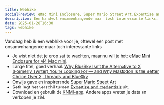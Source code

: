 ```yaml
---
title: Webhike
socialPreview: eMac Mini Enclosure, Super Mario Street Art,Expertise and credentials en meer…
description: Een handvol onsamenhangende maar toch interessante links.
date: 2025-01-28T16:30
tags: webhike
---
```


Vandaag heb ik een webhike voor je, oftewel een post met onsamenhangende maar toch interessante links.

- Je wist niet dat je erop zat te wachten, maar nu wil je het: [eMac Mini Enclosure for M4 Mac mini](https://makerworld.com/en/models/1037452#profileId-1021586). 
- Lange titel, goed verhaal. [Why BlueSky Isn’t the Alternative to X (Formerly Twitter) You’re Looking For — and Why Mastodon Is the Better Choice Over X, Threads, and BlueSky](https://aidanraymond.medium.com/why-bluesky-isnt-the-alternative-to-x-formerly-twitter-you-re-looking-for-and-why-mastodon-is-46c8901f2748)
- Onwijs gave en inspirerende [Super Mario Street Art](https://streetartutopia.com/2025/01/26/powering-up-photo-journey-through-the-world-of-super-mario-themed-street-art/)
- Seth legt het verschil tussen [Expertise and credentials](https://seths.blog/2025/01/expertise-and-credentials/) uit.
- Download en gebruik de [KNMI-app](https://www.knmi.nl/kennis-en-datacentrum/uitleg/knmi-app). Andere apps vreten je data en verkopen je ziel.
